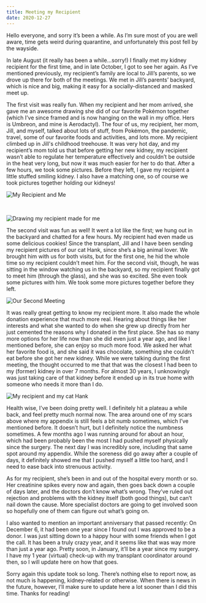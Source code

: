 ```yaml
---
title: Meeting my Recipient
date: 2020-12-27
---
```


Hello everyone, and sorry it’s been a while. As I’m sure most of you are well aware, time gets weird during quarantine, and unfortunately this post fell by the wayside.

In late August (it really has been a while…sorry!) I finally met my kidney recipient for the first time, and in late October, I got to see her again. As I’ve mentioned previously, my recipient’s family are local to Jill’s parents, so we drove up there for both of the meetings. We met in Jill’s parents’ backyard, which is nice and big, making it easy for a socially-distanced and masked meet up.

The first visit was really fun. When my recipient and her mom arrived, she gave me an awesome drawing she did of our favorite Pokémon together (which I’ve since framed and is now hanging on the wall in my office. Hers is Umbreon, and mine is Aerodactyl). The four of us, my recipient, her mom, Jill, and myself, talked about lots of stuff, from Pokémon, the pandemic, travel, some of our favorite foods and activities, and lots more. My recipient climbed up in Jill's childhood treehouse. It was very hot day, and my recipient’s mom told us that before getting her new kidney, my recipient wasn’t able to regulate her temperature effectively and couldn’t be outside in the heat very long, but now it was much easier for her to do that. After a few hours, we took some pictures. Before they left, I gave my recipient a little stuffed smiling kidney. I also have a matching one, so of course we took pictures together holding our kidneys!

![My Recipient and Me](recipient-and-me)

<br />

![Drawing my recipient made for me](awesome-drawing)

The second visit was fun as well! It went a lot like the first; we hung out in the backyard and chatted for a few hours. My recipient had even made us some delicious cookies! Since the transplant, Jill and I have been sending my recipient pictures of our cat Hank, since she’s a big animal lover. We brought him with us for both visits, but for the first one, he hid the whole time so my recipient couldn’t meet him. For the second visit, though, he was sitting in the window watching us in the backyard, so my recipient finally got to meet him (through the glass), and she was so excited. She even took some pictures with him. We took some more pictures together before they left. 

![Our Second Meeting](recipient-and-me-2)

It was really great getting to know my recipient more. It also made the whole donation experience that much more real. Hearing about things like her interests and what she wanted to do when she grew up directly from her just cemented the reasons why I donated in the first place. She has so many more options for her life now than she did even just a year ago, and like I mentioned before, she can enjoy so much more food. We asked her what her favorite food is, and she said it was chocolate, something she couldn’t eat before she got her new kidney. While we were talking during the first meeting, the thought occurred to me that that was the closest I had been to my (former) kidney in over 7 months. For almost 30 years, I unknowingly was just taking care of that kidney before it ended up in its true home with someone who needs it more than I do.

![My recipient and my cat Hank](recipient-and-hank)

Health wise, I’ve been doing pretty well. I definitely hit a plateau a while back, and feel pretty much normal now. The area around one of my scars above where my appendix is still feels a bit numb sometimes, which I’ve mentioned before. It doesn’t hurt, but I definitely notice the numbness sometimes. A few months ago I was running around for about an hour, which had been probably been the most I had pushed myself physically since the surgery. The next day I was incredibly sore, including that same spot around my appendix. While the soreness did go away after a couple of days, it definitely showed me that I pushed myself a little too hard, and I need to ease back into strenuous activity.

As for my recipient, she’s been in and out of the hospital every month or so. Her creatinine spikes every now and again, then goes back down a couple of days later, and the doctors don’t know what’s wrong. They’ve ruled out rejection and problems with the kidney itself (both good things), but can’t nail down the cause. More specialist doctors are going to get involved soon so hopefully one of them can figure out what’s going on.

I also wanted to mention an important anniversary that passed recently: On December 6, it had been one year since I found out I was approved to be a donor. I was just sitting down to a happy hour with some friends when I got the call. It has been a truly crazy year, and it seems like that was way more than just a year ago. Pretty soon, in January, it’ll be a year since my surgery. I have my 1 year (virtual) check-up with my transplant coordinator around then, so I will update here on how that goes.

Sorry again this update took so long. There’s nothing else to report now, as not much is happening, kidney-related or otherwise. When there is news in the future, however, I’ll make sure to update here a lot sooner than I did this time. Thanks for reading!
